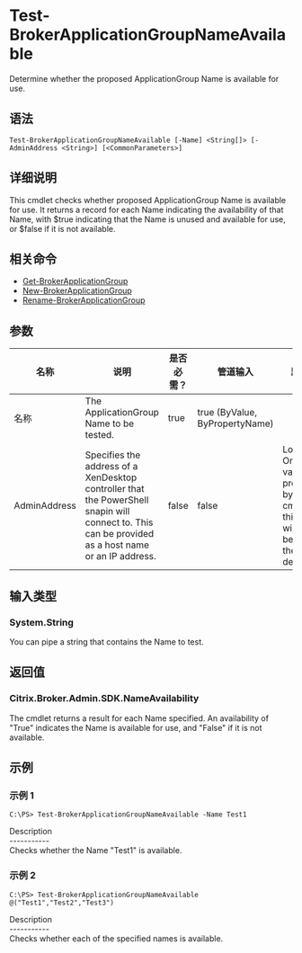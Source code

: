 # Test-BrokerApplicationGroupNameAvailable

Determine whether the proposed ApplicationGroup Name is available for use.

## 语法

    Test-BrokerApplicationGroupNameAvailable [-Name] <String[]> [-AdminAddress <String>] [<CommonParameters>]
    

## 详细说明

This cmdlet checks whether proposed ApplicationGroup Name is available for use. It returns a record for each Name indicating the availability of that Name, with $true indicating that the Name is unused and available for use, or $false if it is not available.

## 相关命令

- [Get-BrokerApplicationGroup](Get-BrokerApplicationGroup.html)
- [New-BrokerApplicationGroup](New-BrokerApplicationGroup.html)
- [Rename-BrokerApplicationGroup](Rename-BrokerApplicationGroup.html)

## 参数

| 名称           | 说明                                                                                                                                                 | 是否必需？ | 管道输入                           | 默认值                                                                                    |
| ------------ | -------------------------------------------------------------------------------------------------------------------------------------------------- | ----- | ------------------------------ | -------------------------------------------------------------------------------------- |
| 名称           | The ApplicationGroup Name to be tested.                                                                                                            | true  | true (ByValue, ByPropertyName) |                                                                                        |
| AdminAddress | Specifies the address of a XenDesktop controller that the PowerShell snapin will connect to. This can be provided as a host name or an IP address. | false | false                          | Localhost. Once a value is provided by any cmdlet, this value will become the default. |

## 输入类型

### System.String

You can pipe a string that contains the Name to test.

## 返回值

### Citrix.Broker.Admin.SDK.NameAvailability

The cmdlet returns a result for each Name specified. An availability of "True" indicates the Name is available for use, and "False" if it is not available.

## 示例

### 示例 1

    C:\PS> Test-BrokerApplicationGroupNameAvailable -Name Test1
    

Description  
\---\---\-----  
Checks whether the Name "Test1" is available.

### 示例 2

    C:\PS> Test-BrokerApplicationGroupNameAvailable @("Test1","Test2","Test3")
    

Description  
\---\---\-----  
Checks whether each of the specified names is available.